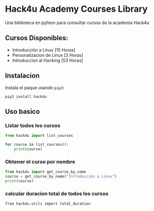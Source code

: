 # Hack4u  Academy Courses Library
Una biblioteca en pyhton para consultar cursos de la academia Hack4u
## Cursos Disponibles:

- Introducción a Linux [15 Horas]
- Personalizacion de Linux [3 Horas]
- Introduccion al Hacking [53 Horas]

## Instalacion 
 
Instala el paque usando `pip3`:

```python3
pip3 install hack4u
```
## Uso basico

### Listar todos los cursos
```python
from hack4u import list_courses

for course in list_courses():
    print(course)
```

### Obtener el curso por nombre
```python
from hack4u import get_course_by_name
course = get_course_by_name("Introducción a Linux")
print(course)
```
### calcular duracion total de todos los cursos
```python3
from hack4u.utils import total_duration
```
